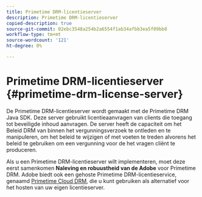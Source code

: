 ```yaml
---
title: Primetime DRM-licentieserver
description: Primetime DRM-licentieserver
copied-description: true
source-git-commit: 02ebc3548a254b2a6554f1ab34afbb3ea5f09bb8
workflow-type: tm+mt
source-wordcount: '121'
ht-degree: 0%

---
```


# Primetime DRM-licentieserver {#primetime-drm-license-server}

De Primetime DRM-licentieserver wordt gemaakt met de Primetime DRM Java SDK. Deze server gebruikt licentieaanvragen van clients die toegang tot beveiligde inhoud aanvragen. De server heeft de capaciteit om het Beleid DRM van binnen het vergunningsverzoek te ontleden en te manipuleren, om het beleid te wijzigen of met voeten te treden alvorens het beleid te gebruiken om een vergunning voor de het vragen cliënt te produceren.

Als u een Primetime DRM-licentieserver wilt implementeren, moet deze eerst samenkomen **Naleving en robuustheid van de Adobe** voor Primetime DRM. Adobe biedt ook een gehoste Primetime DRM-licentieservice, genaamd [Primetime Cloud DRM](../cloud-quick-start/whats-included.md), die u kunt gebruiken als alternatief voor het hosten van uw eigen licentieserver.

